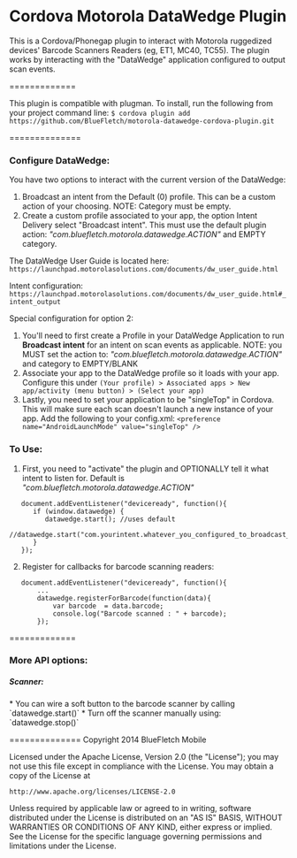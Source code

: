 Cordova Motorola DataWedge Plugin
============

This is a Cordova/Phonegap plugin to interact with Motorola ruggedized devices' Barcode Scanners Readers (eg, ET1, MC40, TC55).  The plugin works by interacting with the "DataWedge" application configured to output scan events.

=============

This plugin is compatible with plugman.  To install, run the following from your project command line: 
```$ cordova plugin add https://github.com/BlueFletch/motorola-datawedge-cordova-plugin.git```


==============

<h3>Configure DataWedge:</h3>
You have two options to interact with the current version of the DataWedge:

1. Broadcast an intent from the Default (0) profile.  This can be a custom action of your choosing.  NOTE: Category must be empty.
2. Create a custom profile associated to your app, the option Intent Delivery select "Broadcast intent".  This must use the default plugin action: _"com.bluefletch.motorola.datawedge.ACTION"_ and EMPTY category.

The DataWedge User Guide is located here: `https://launchpad.motorolasolutions.com/documents/dw_user_guide.html`

Intent configuration: `https://launchpad.motorolasolutions.com/documents/dw_user_guide.html#_intent_output`

Special configuration for option 2:

1. You'll need to first create a Profile in your DataWedge Application to run **Broadcast intent** for an intent on scan events as applicable.  NOTE: you MUST set the action to: _"com.bluefletch.motorola.datawedge.ACTION"_ and category to EMPTY/BLANK
2. Associate your app to the DataWedge profile so it loads with your app. Configure this under `(Your profile) > Associated apps > New app/activity (menu button) > (Select your app)`
3. Lastly, you need to set your application to be "singleTop" in Cordova.  This will make sure each scan doesn't launch a new instance of your app. Add the following to your config.xml: 
```<preference name="AndroidLaunchMode" value="singleTop" />```


<h3>To Use:</h3>

1) First, you need to "activate" the plugin and OPTIONALLY tell it what intent to listen for.  Default is _"com.bluefletch.motorola.datawedge.ACTION"_
```
   document.addEventListener("deviceready", function(){ 
      if (window.datawedge) {
      	 datawedge.start(); //uses default
         //datawedge.start("com.yourintent.whatever_you_configured_to_broadcast_in_default_profile");
      }
   });
```

2) Register for callbacks for barcode scanning readers:
```
   document.addEventListener("deviceready", function(){ 
       ...
       datawedge.registerForBarcode(function(data){
           var barcode  = data.barcode;
           console.log("Barcode scanned : " + barcode);
       });

```

=============
<h3>More API options:</h3>

<h5>Scanner: </h5>
* You can wire a soft button to the barcode scanner by calling `datawedge.start()`
* Turn off the scanner manually using: `datawedge.stop()`

==============
Copyright 2014 BlueFletch Mobile

Licensed under the Apache License, Version 2.0 (the "License");
you may not use this file except in compliance with the License.
You may obtain a copy of the License at

    http://www.apache.org/licenses/LICENSE-2.0

Unless required by applicable law or agreed to in writing, software
distributed under the License is distributed on an "AS IS" BASIS,
WITHOUT WARRANTIES OR CONDITIONS OF ANY KIND, either express or implied.
See the License for the specific language governing permissions and
limitations under the License.

